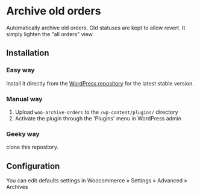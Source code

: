 # Archive old orders

Automatically archive old orders. Old statuses are kept to allow revert. It simply lighten the "all orders" view.

## Installation

### Easy way

Install it directly from the [WordPress repository](https://wordpress.org/plugins/woo-archive-orders/) for the latest stable version.

### Manual way

1. Upload `woo-archive-orders` to the `/wp-content/plugins/` directory
2. Activate the plugin through the 'Plugins' menu in WordPress admin

### Geeky way

clone this repository.

## Configuration

You can edit defaults settings in Woocommerce » Settings » Advanced » Archives

